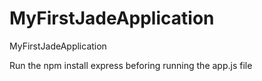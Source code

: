 # MyFirstJadeApplication
MyFirstJadeApplication

Run the npm install express beforing running the app.js file
